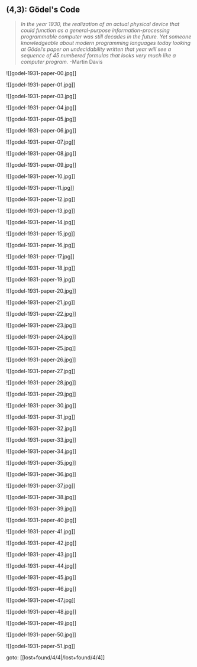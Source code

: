 ## (4,3): Gödel's Code

> _In the year 1930, the realization of an actual physical device that could function as a general-purpose information-processing programmable computer was still decades in the future. Yet someone knowledgeable about modern programming languages today looking at Gödel’s paper on undecidability written that year will see a sequence of 45 numbered formulas that looks very much like a computer program._
> -Martin Davis


![[godel-1931-paper-00.jpg]]


![[godel-1931-paper-01.jpg]]


![[godel-1931-paper-03.jpg]]


![[godel-1931-paper-04.jpg]]


![[godel-1931-paper-05.jpg]]


![[godel-1931-paper-06.jpg]]


![[godel-1931-paper-07.jpg]]


![[godel-1931-paper-08.jpg]]


![[godel-1931-paper-09.jpg]]


![[godel-1931-paper-10.jpg]]


![[godel-1931-paper-11.jpg]]


![[godel-1931-paper-12.jpg]]


![[godel-1931-paper-13.jpg]]


![[godel-1931-paper-14.jpg]]


![[godel-1931-paper-15.jpg]]


![[godel-1931-paper-16.jpg]]


![[godel-1931-paper-17.jpg]]


![[godel-1931-paper-18.jpg]]


![[godel-1931-paper-19.jpg]]


![[godel-1931-paper-20.jpg]]


![[godel-1931-paper-21.jpg]]


![[godel-1931-paper-22.jpg]]


![[godel-1931-paper-23.jpg]]


![[godel-1931-paper-24.jpg]]


![[godel-1931-paper-25.jpg]]


![[godel-1931-paper-26.jpg]]


![[godel-1931-paper-27.jpg]]


![[godel-1931-paper-28.jpg]]


![[godel-1931-paper-29.jpg]]


![[godel-1931-paper-30.jpg]]


![[godel-1931-paper-31.jpg]]


![[godel-1931-paper-32.jpg]]


![[godel-1931-paper-33.jpg]]


![[godel-1931-paper-34.jpg]]


![[godel-1931-paper-35.jpg]]


![[godel-1931-paper-36.jpg]]


![[godel-1931-paper-37.jpg]]


![[godel-1931-paper-38.jpg]]


![[godel-1931-paper-39.jpg]]


![[godel-1931-paper-40.jpg]]


![[godel-1931-paper-41.jpg]]


![[godel-1931-paper-42.jpg]]


![[godel-1931-paper-43.jpg]]


![[godel-1931-paper-44.jpg]]


![[godel-1931-paper-45.jpg]]


![[godel-1931-paper-46.jpg]]


![[godel-1931-paper-47.jpg]]


![[godel-1931-paper-48.jpg]]


![[godel-1931-paper-49.jpg]]


![[godel-1931-paper-50.jpg]]


![[godel-1931-paper-51.jpg]]

goto: [[lost+found/4/4|/lost+found/4/4]]